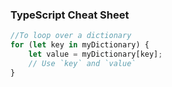 ### TypeScript Cheat Sheet

```typescript
//To loop over a dictionary
for (let key in myDictionary) {
    let value = myDictionary[key];
    // Use `key` and `value`
}


```
